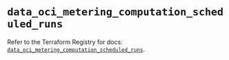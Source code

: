 # `data_oci_metering_computation_scheduled_runs`

Refer to the Terraform Registry for docs: [`data_oci_metering_computation_scheduled_runs`](https://registry.terraform.io/providers/hashicorp/oci/7.19.0/docs/data-sources/metering_computation_scheduled_runs).

